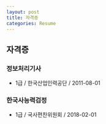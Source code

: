 ```yaml
---
layout: post
title: 자격증
categories: Resume
---
```



## 자격증

### 정보처리기사

- 1급 / 한국산업인력공단 / 2011-08-01

### 한국사능력검정

- 1급 / 국사편찬위원회 / 2018-02-01
